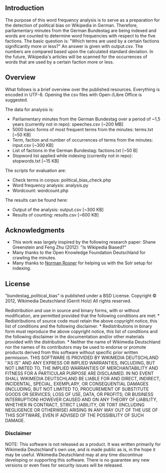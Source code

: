 ## Introduction ##

The purpose of this word frequency analysis is to serve as a preparation for the detection of political bias on Wikipedia in German. Therefore, parliamentary minutes from the German Bundestag are being indexed and words are counted to determine word frequencies with respect to the five factions. The basic question is: "Which terms are used by a certain factions significantly more or less?" An answer is given with output.csv. The numbers are compared based upon the calculated standard deviation. In the future, Wikipedia's articles will be scanned for the occurrences of words that are used by a certain faction more or less.

## Overview ##

What follows is a brief overview over the published resources. Everything is encoded in UTF-8. Opening the csv files with Open-/Libre Office is suggested.

The data for analysis is:

* Parliamentary minutes from the German Bundestag over a period of ~1,5 years (currently not in repo): speeches.csv [~200 MB]
* 5000 basic forms of most frequent terms from the minutes: terms.txt [~50 KB]
* Term, faction and number of occurrences of terms from the minutes: input.csv [~300 KB]
* List of factions in the German Bundestag: factions.txt [~50 B]
* Stopword list applied while indexing (currently not in repo): stopwords.txt [~15 KB]

The scripts for evaluation are:

* Check terms in corpus: political_bias_check.php
* Word frequency analysis: analysis.py
* Wordcount: wordcount.php

The results can be found here:

* Output of the analysis: output.csv [~300 KB]
* Results of counting: results.csv [~600 KB]

## Acknowledgments ##

* This work was largely inspired by the following research paper: Shane Greenstein and Feng Zhu (2012): "Is Wikipedia Biased?"
* Many thanks to the Open Knowledge Foundation Deutschland for crawling the minutes.
* Many thanks to [Norman Rosner](http://rosner.io/) for helping us with the Solr setup for indexing.

## License ##

"bundestag_political_bias" is published under a BSD License.
Copyright © 2012, Wikimedia Deutschland (Gerrit Holz)
All rights reserved.

Redistribution and use in source and binary forms, with or without
modification, are permitted provided that the following conditions are met:
    * Redistributions of source code must retain the above copyright
    notice, this list of conditions and the following disclaimer.
    * Redistributions in binary form must reproduce the above copyright
    notice, this list of conditions and the following disclaimer in the
    documentation and/or other materials provided with the distribution.
    * Neither the name of Wikimedia Deutschland nor the names of its 
    contributors may be used to endorse or promote products derived from 
    this software without specific prior written permission.
THIS SOFTWARE IS PROVIDED BY WIKIMEDIA DEUTSCHLAND ''AS IS'' AND ANY 
EXPRESS OR IMPLIED WARRANTIES, INCLUDING, BUT NOT LIMITED TO, THE IMPLIED 
WARRANTIES OF MERCHANTABILITY AND FITNESS FOR A PARTICULAR PURPOSE ARE 
DISCLAIMED. IN NO EVENT SHALL WIKIMEDIA DEUTSCHLAND BE LIABLE FOR AND 
DIRECT, INDIRECT, INCIDENTAL, SPECIAL, EXEMPLARY, OR CONSEQUENTIAL DAMAGES 
(INCLUDING, BUT NOT LIMITED TO, PROCUREMENT OF SUBSTITUTE GOODS OR SERVICES; 
LOSS OF USE, DATA, OR PROFITS; OR BUSINESS INTERRUPTION) HOWEVER CAUSED AND 
ON ANY THEORY OF LIABILITY, WHETHER IN CONTRACT, STRICT LIABILITY, OR TORT 
(INCLUDING NEGLIGENCE OR OTHERWISE) ARISING IN ANY WAY OUT OF THE USE OF THIS 
SOFTWARE, EVEN IF ADVISED OF THE POSSIBILITY OF SUCH DAMAGE.

### Disclaimer ###

NOTE: This software is not released as a product. It was written primarily for
Wikimedia Deutschland's own use, and is made public as is, in the hope it may
be useful. Wikimedia Deutschland may at any time discontinue developing or
supporting this software. There is no guarantee any new versions or even fixes
for security issues will be released.
